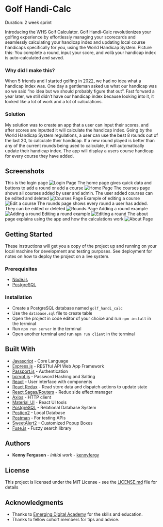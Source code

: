 # Golf Handi-Calc

Duration: 2 week sprint

Introducing the WHS Golf Calculator. Golf Handi-Calc revolutionizes your golfing experience by effortlessly managing your scorecards and seamlessly calculating your handicap index and updating local course handicaps specifically for you, using the World Handicap System. Picture this: You complete a round, input your score, and voilà your handicap index is auto-calculated and saved.

### Why did I make this?

When 5 friends and I started golfing in 2022, we had no idea what a handicap index was. One day a gentleman asked us what our handicap was so we said “no idea but we should probably figure that out”. Fast forward a year later, we still didn’t have our handicap index because looking into it, it looked like a lot of work and a lot of calculations.

### Solution

My solution was to create an app that a user can input their scores, and after scores are inputted it will calculate the handicap index. Going by the World Handicap System regulations, a user can use the best 8 rounds out of the last 20, to calculate their handicap. If a new round played is better than any of the current rounds being used to calculate, it will automatically update their handicap index. The app will display a users course handicap for every course they have added.

## Screenshots

This is the login page
![Login Page](/public/screenshots/login-page.png)
The home page gives quick data and buttons to add a round or add a course
![Home Page](/public/screenshots/home-page.png)
The courses page shows all courses added by user and admin. The user added courses can be edited and deleted
![Courses Page](/public/screenshots/courses-page.png)
Example of editing a course
![Edit a course](/public/screenshots/edit-course.png)
The rounds page shows every round a user has added. They can be edited or deleted
![Rounds Page](/public/screenshots/rounds-page.png)
Adding a round example
![Adding a round](/public/screenshots/add-round-page.png)
Editing a round example
![Editing a round](/public/screenshots/edit-round.png)
The about page explains using the app and how the calculations work
![About Page](/public/screenshots/about%20page.png)

## Getting Started

These instructions will get you a copy of the project up and running on your local machine for development and testing purposes. See deployment for notes on how to deploy the project on a live system.

### Prerequisites

- [Node.js](https://nodejs.org/en)
- [PostgreSQL](https://www.postgresql.org/)

### Installation

- Create a PostgreSQL database named `golf_handi_calc`
- Use the `database.sql` file to create table
- Open the project in code editor of your choice and run `npm install` in the terminal
- Run `npm run server` in the terminal
- Open another terminal and run `npm run client` in the terminal

## Built With

- [Javascript](https://www.javascript.com/) - Core Language
- [Express.js](https://expressjs.com/) - RESTful API Web App Framework
- [Passport.js](https://www.passportjs.org/) - Authentication
- [bcrypt.js](https://www.npmjs.com/package/bcryptjs) - Password Hashing and Salting
- [React](https://react.dev/) - User interface with components
- [React Redux](https://react-redux.js.org/) - Read store data and dispatch actions to update state
- [React Sagas/Routers](https://redux-saga.js.org/) - Redux side effect manager
- [Axios](https://axios-http.com/) - HTTP client
- [Material_UI](https://mui.com/) - React UI tools
- [PostgreSQL](https://www.postgresql.org/) - Relational Database System
- [Postico2](https://eggerapps.at/postico2/) - Local Database
- [Postman](https://www.postman.com/) - For testing APIs
- [SweetAlert2](https://sweetalert2.github.io/) - Customized Popup Boxes
- [Fuse.js](https://www.fusejs.io/) - Fuzzy search library

<!-- ## Contributing

Please read [CONTRIBUTING.md](https://gist.github.com/PurpleBooth/b24679402957c63ec426) for details on our code of conduct, and the process for submitting pull requests to us. -->

## Authors

- **Kenny Ferguson** - _Initial work_ - [kennyfergy](https://github.com/Kennyfergy)

## License

This project is licensed under the MIT License - see the [LICENSE.md](LICENSE.md) file for details

## Acknowledgments

- Thanks to [Emerging Digital Academy](https://emergingacademy.org/) for the skills and education.
- Thanks to fellow cohort members for tips and advice.

